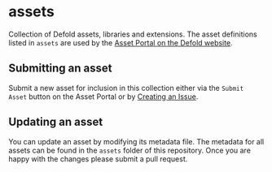 # assets
Collection of Defold assets, libraries and extensions. The asset definitions listed in `assets` are used by the [Asset Portal on the Defold website](https://www.defold.com/assets).

## Submitting an asset
Submit a new asset for inclusion in this collection either via the `Submit Asset` button on the Asset Portal or by [Creating an Issue](https://github.com/defold/awesome-defold/issues/new?assignees=&labels=&template=new-asset.md&title=).

## Updating an asset
You can update an asset by modifying its metadata file. The metadata for all assets can be found in the `assets` folder of this repository. Once you are happy with the changes please submit a pull request.
